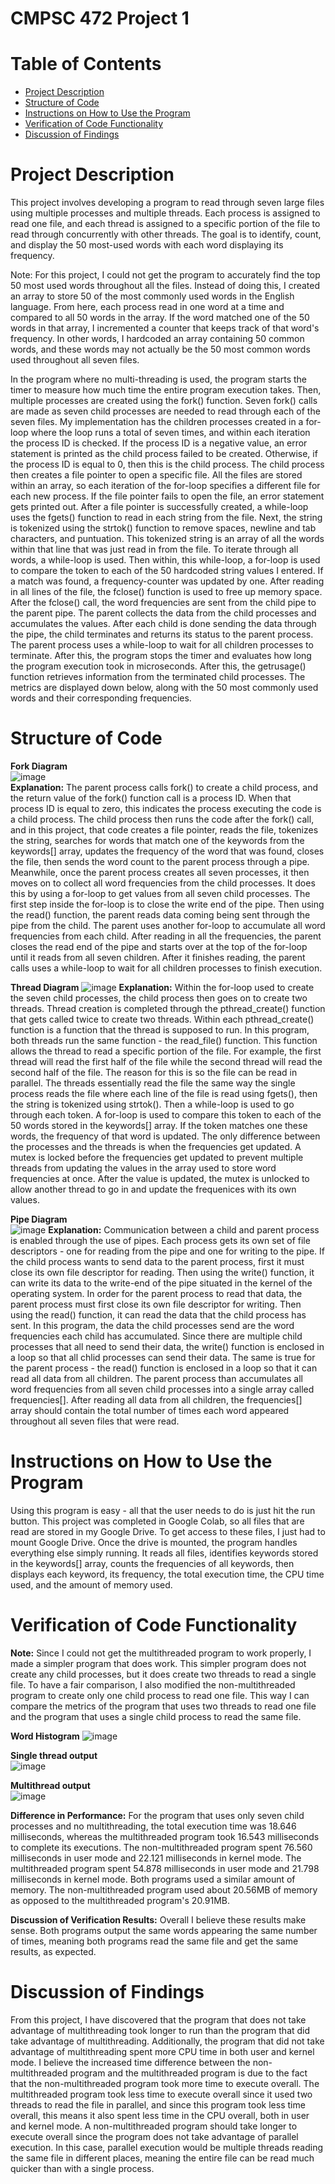 # CMPSC 472 Project 1
# Table of Contents
- [Project Description](#project-description)
- [Structure of Code](#structure-of-code)
- [Instructions on How to Use the Program](#instructions-on-how-to-use-the-program)
- [Verification of Code Functionality](#verification-of-code-functionality)
- [Discussion of Findings](#discussion-of-findings)
# Project Description
This project involves developing a program to read through seven large files using multiple processes and multiple threads. Each process is assigned to read one file, and each thread is assigned to a specific portion of the file to read through concurrently with other threads. The goal is to identify, count, and display the 50 most-used words with each word displaying its frequency. 

Note: For this project, I could not get the program to accurately find the top 50 most used words throughout all the files. Instead of doing this, I created an array to store 50 of the most commonly used words in the English language. From here, each process read in one word at a time and compared to all 50 words in the array. If the word matched one of the 50 words in that array, I incremented a counter that keeps track of that word's frequency. In other words, I hardcoded an array containing 50 common words, and these words may not actually be the 50 most common words used throughout all seven files.

In the program where no multi-threading is used, the program starts the timer to measure how much time the entire program execution takes. Then, multiple processes are created using the fork() function. Seven fork() calls are made as seven child processes are needed to read through each of the seven files. My implementation has the children processes created in a for-loop where the loop runs a total of seven times, and within each iteration the process ID is checked. If the process ID is a negative value, an error statement is printed as the child process failed to be created. Otherwise, if the process ID is equal to 0, then this is the child process. The child process then creates a file pointer to open a specific file. All the files are stored within an array, so each iteration of the for-loop specifies a different file for each new process. If the file pointer fails to open the file, an error statement gets printed out. After a file pointer is successfully created, a while-loop uses the fgets() function to read in each string from the file. Next, the string is tokenized using the strtok() function to remove spaces, newline and tab characters, and puntuation. This tokenized string is an array of all the words within that line that was just read in from the file. To iterate through all words, a while-loop is used. Then within, this while-loop, a for-loop is used to compare the token to each of the 50 hardcoded string values I entered. If a match was found, a frequency-counter was updated by one. After reading in all lines of the file, the fclose() function is used to free up memory space. After the fclose() call, the word frequencies are sent from the child pipe to the parent pipe. The parent collects the data from the child processes and accumulates the values. After each child is done sending the data through the pipe, the child terminates and returns its status to the parent process. The parent process uses a while-loop to wait for all children processes to terminate. After this, the program stops the timer and evaluates how long the program execution took in microseconds. After this, the getrusage() function retrieves information from the terminated child processes. The metrics are displayed down below, along with the 50 most commonly used words and their corresponding frequencies.

# Structure of Code  
**Fork Diagram**  
![image](/fork_diagram.jpg)  
**Explanation:** The parent process calls fork() to create a child process, and the return value of the fork() function call is a process ID. When that process ID is equal to zero, this indicates the process executing the code is a child process. The child process then runs the code after the fork() call, and in this project, that code creates a file pointer, reads the file, tokenizes the string, searches for words that match one of the keywords from the keywords[] array, updates the frequency of the word that was found, closes the file, then sends the word count to the parent process through a pipe. Meanwhile, once the parent process creates all seven processes, it then moves on to collect all word frequencies from the child processes. It does this by using a for-loop to get values from all seven child processes. The first step inside the for-loop is to close the write end of the pipe. Then using the read() function, the parent reads data coming being sent through the pipe from the child. The parent uses another for-loop to accumulate all word frequencies from each child. After reading in all the frequencies, the parent closes the read end of the pipe and starts over at the top of the for-loop until it reads from all seven children. After it finishes reading, the parent calls uses a while-loop to wait for all children processes to finish execution.  

**Thread Diagram**
![image](/thread_diagram.jpg)
**Explanation:** Within the for-loop used to create the seven child processes, the child process then goes on to create two threads. Thread creation is completed through the pthread_create() function that gets called twice to create two threads. Within each pthread_create() function is a function that the thread is supposed to run. In this program, both threads run the same function - the read_file() function. This function allows the thread to read a specific portion of the file. For example, the first thread will read the first half of the file while the second thread will read the second half of the file. The reason for this is so the file can be read in parallel. The threads essentially read the file the same way the single process reads the file where each line of the file is read using fgets(), then the string is tokenized using strtok(). Then a while-loop is used to go through each token. A for-loop is used to compare this token to each of the 50 words stored in the keywords[] array. If the token matches one these words, the frequency of that word is updated. The only difference between the processes and the threads is when the frequencies get updated. A mutex is locked before the frequencies get updated to prevent multiple threads from updating the values in the array used to store word frequencies at once. After the value is updated, the mutex is unlocked to allow another thread to go in and update the frequenices with its own values.  

**Pipe Diagram**   
![image](/pipe_diagram.jpg)
**Explanation:** Communication between a child and parent process is enabled through the use of pipes. Each process gets its own set of file descriptors - one for reading from the pipe and one for writing to the pipe. If the child process wants to send data to the parent process, first it must close its own file descriptor for reading. Then using the write() function, it can write its data to the write-end of the pipe situated in the kernel of the operating system. In order for the parent process to read that data, the parent process must first close its own file descriptor for writing. Then using the read() function, it can read the data that the child process has sent. In this program, the data the child processes send are the word frequencies each child has accumulated. Since there are multiple child processes that all need to send their data, the write() function is enclosed in a loop so that all chlid processes can send their data. The same is true for the parent process - the read() function is enclosed in a loop so that it can read all data from all children. The parent process than accumulates all word frequencies from all seven child processes into a single array called frequencies[]. After reading all data from all children, the frequencies[] array should contain the total number of times each word appeared throughout all seven files that were read.

# Instructions on How to Use the Program
Using this program is easy - all that the user needs to do is just hit the run button. This project was completed in Google Colab, so all files that are read are stored in my Google Drive. To get access to these files, I just had to mount Google Drive. Once the drive is mounted, the program handles everything else simply running. It reads all files, identifies keywords stored in the keywords[] array, counts the frequencies of all keywords, then displays each keyword, its frequency, the total execution time, the CPU time used, and the amount of memory used. 

# Verification of Code Functionality
**Note:** Since I could not get the multithreaded program to work properly, I made a simpler program that does work. This simpler program does not create any child processes, but it does create two threads to read a single file. To have a fair comparison, I also modified the non-multithreaded program to create only one child process to read one file. This way I can compare the metrics of the program that uses two threads to read one file and the program that uses a single child process to read the same file.  

**Word Histogram**
![image](/keyword_histogram.jpg)  

**Single thread output**  
![image](/single-thread-output.jpg)  

**Multithread output**  
![image](/multi-thread-output.jpg)  

**Difference in Performance:** For the program that uses only seven child processes and no multithreading, the total execution time was 18.646 milliseconds, whereas the multithreaded program took 16.543 milliseconds to complete its executions. The non-multithreaded program spent 76.560 milliseconds in user mode and 22.121 milliseconds in kernel mode. The multithreaded program spent 54.878 milliseconds in user mode and 21.798 milliseconds in kernel mode. Both programs used a similar amount of memory. The non-multithreaded program used about 20.56MB of memory as opposed to the multithreaded program's 20.91MB.  

**Discussion of Verification Results:** Overall I believe these results make sense. Both programs output the same words appearing the same number of times, meaning both programs read the same file and get the same results, as expected.

# Discussion of Findings
From this project, I have discovered that the program that does not take advantage of multithreading took longer to run than the program that did take advantage of multithreading. Additionally, the program that did not take advantage of multithreading spent more CPU time in both user and kernel mode. I believe the increased time difference between the non-multithreaded program and the multithreaded program is due to the fact that the non-multithreaded program took more time to execute overall. The multithreaded program took less time to execute overall since it used two threads to read the file in parallel, and since this program took less time overall, this means it also spent less time in the CPU overall, both in user and kernel mode. A non-multithreaded program should take longer to execute overall since the program does not take advantage of parallel execution. In this case, parallel execution would be multiple threads reading the same file in different places, meaning the entire file can be read much quicker than with a single process.
